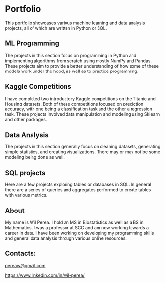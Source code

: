 # Portfolio
This portfolio showcases various machine learning and data analysis projects, all of which are written in Python or SQL.

## ML Programming

The projects in this section focus on programming in Python and implementing algorithms from scratch using mostly NumPy and Pandas. These projects aim to provide a better understanding of how some of these models work under the hood, as well as to practice programming.

## Kaggle Competitions

I have completed two introductory Kaggle competitions on the Titanic and Housing datasets. Both of these competitions focused on prediction accuracy, with one being a classification task and the other a regression task. These projects involved data manipulation and modeling using Sklearn and other packages.

## Data Analysis

The projects in this section generally focus on cleaning datasets, generating simple statistics, and creating visualizations. There may or may not be some modeling being done as well.

## SQL projects

Here are a few projects exploring tables or databases in SQL. In general there are a series of queries and aggregates performed to create tables with various metrics. 

## About

My name is Wil Perea. I hold an MS in Biostatistics as well as a BS in Mathematics. I was a professor at SCC and am now working towards a career in data. I have been working on developing my programming skills and general data analysis through various online resources. 

## Contacts:

pereaw@gmail.com 

https://www.linkedin.com/in/wil-perea/
